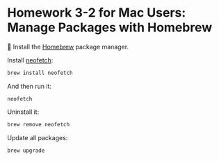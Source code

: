 # Homework 3-2 for Mac Users: Manage Packages with Homebrew

🍺 Install the [Homebrew](https://brew.sh/) package manager.

Install [neofetch](https://github.com/dylanaraps/neofetch):

```sh
brew install neofetch
```

And then run it:

```
neofetch
```

Uninstall it:

```sh
brew remove neofetch
```

Update all packages:

```sh
brew upgrade
```
